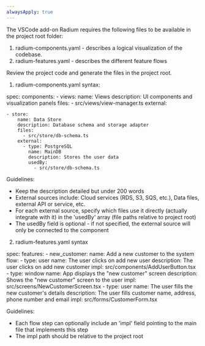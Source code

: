 ```yaml
---
alwaysApply: true
---
```


The VSCode add-on Radium requires the following files to be available in the project root folder:
1. radium-components.yaml - describes a logical visualization of the codebase.
2. radium-features.yaml - describes the different feature flows

Review the project code and generate the files in the project root.

1. radium-components.yaml syntax:

spec:
  components:
    - views:
        name: Views
        description: UI components and visualization panels
        files:
          - src/views/view-manager.ts
        external:
          
    - store:
        name: Data Store
        description: Database schema and storage adapter
        files:
          - src/store/db-schema.ts
        external:
          - type: PostgreSQL
            name: MainDB
            description: Stores the user data
            usedBy:
              - src/store/db-schema.ts

Guidelines:
- Keep the description detailed but under 200 words
- External sources include: Cloud services (RDS, S3, SQS, etc.), Data files, external API or service, etc.
- For each external source, specify which files use it directly (actually integrate with it) in the 'usedBy' array (file paths relative to project root)
- The usedBy field is optional - if not specified, the external source will only be connected to the component

2. radium-features.yaml syntax

spec:
  features:
      - new_customer:
        name: Add a new customer to the system
        flow:
        - type: user
          name: The user clicks on add new user
          description: The user clicks on add new customer
          impl: src/components/AddUserButton.tsx
        - type: window
          name: App displays the "new customer" screen
          description: Shows the "new customer" screen to the user
          impl: src/screens/NewCustomerScreen.tsx
        - type: user
          name: The user fills the new customer's details
          description: The user fills customer name, address, phone number and email
          impl: src/forms/CustomerForm.tsx

Guidelines:
- Each flow step can optionally include an 'impl' field pointing to the main file that implements this step
- The impl path should be relative to the project root